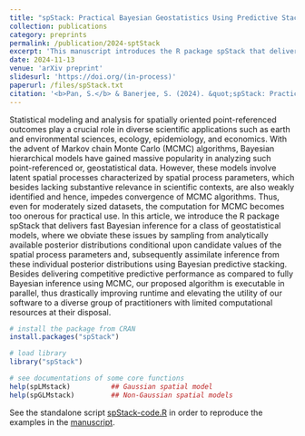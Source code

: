 ```yaml
---
title: "spStack: Practical Bayesian Geostatistics Using Predictive Stacking in R"
collection: publications
category: preprints
permalink: /publication/2024-sptStack
excerpt: 'This manuscript introduces the R package spStack that delivers Bayesian inferece for geospatial data using predictive stacking.'
date: 2024-11-13
venue: 'arXiv preprint'
slidesurl: 'https://doi.org/(in-process)'
paperurl: /files/spStack.txt
citation: '<b>Pan, S.</b> & Banerjee, S. (2024). &quot;spStack: Practical Bayesian Geostatistics Using Predictive Stacking in R.&quot; <i>arXiv:stat.CO</i>.'
---
```


Statistical modeling and analysis for spatially oriented point-referenced outcomes play a crucial role in diverse scientific applications such as earth and environmental sciences, ecology, epidemiology, and economics. With the advent of Markov chain Monte Carlo (MCMC) algorithms, Bayesian hierarchical models have gained massive popularity in analyzing such point-referenced or, geostatistical data. However, these models involve latent spatial processes characterized by spatial process parameters, which besides lacking substantive relevance in scientific contexts, are also weakly identified and hence, impedes convergence of MCMC algorithms. Thus, even for moderately sized datasets, the computation for MCMC becomes too onerous for practical use. In this article, we introduce the R package spStack that delivers fast Bayesian inference for a class of geostatistical models, where we obviate these issues by sampling from analytically available posterior distributions conditional upon candidate values of the spatial process parameters and, subsequently assimilate inference from these individual posterior distributions using Bayesian predictive stacking. Besides delivering competitive predictive performance as compared to fully Bayesian inference using MCMC, our proposed algorithm is executable in parallel, thus drastically improving runtime and elevating the utility of our software to a diverse group of practitioners with limited computational resources at their disposal.

```r
# install the package from CRAN
install.packages("spStack")

# load library
library("spStack")

# see documentations of some core functions
help(spLMstack)          ## Gaussian spatial model
help(spGLMstack)         ## Non-Gaussian spatial models
```

See the standalone script [spStack-code.R](https://span-18.github.io/files/spStack-code.R) in order to reproduce the examples in the [manuscript](https://span-18.github.io/files/spStack-v1.pdf).
